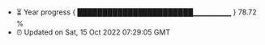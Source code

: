- ⏳ Year progress { ███████████████████████▁▁▁▁▁▁▁ } 78.72 %
- ⏰ Updated on Sat, 15 Oct 2022 07:29:05 GMT

